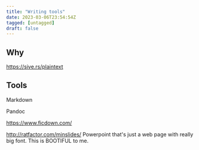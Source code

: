 ```yaml
---
title: "Writing tools"
date: 2023-03-06T23:54:54Z
tagged: [untagged]
draft: false
---
```



## Why

https://sive.rs/plaintext

## Tools


Markdown

Pandoc

https://www.ficdown.com/

http://ratfactor.com/minslides/ Powerpoint that's just a web page with really big font. This is BOOTIFUL to me.